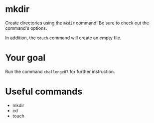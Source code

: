 # mkdir

Create directories using the `mkdir` command! Be sure to check out the command's options.

In addition, the `touch` command will create an empty file.


# Your goal
Run the command `challenge07` for further instruction.


# Useful commands
- mkdir
- cd
- touch
